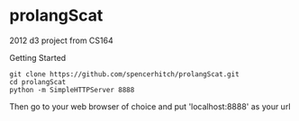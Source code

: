 # prolangScat
2012 d3 project from CS164

Getting Started
```
git clone https://github.com/spencerhitch/prolangScat.git
cd prolangScat
python -m SimpleHTTPServer 8888
```
Then go to your web browser of choice and put 'localhost:8888' as your url
